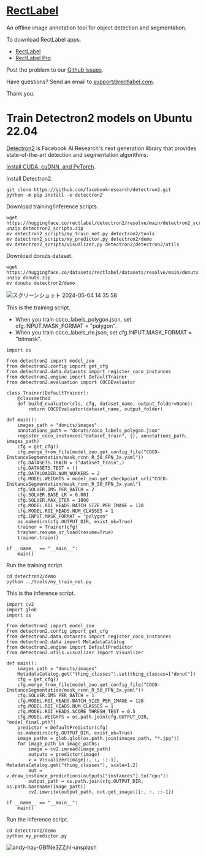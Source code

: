 # [RectLabel](https://rectlabel.com)
An offline image annotation tool for object detection and segmentation.

To download RectLabel apps.
- [RectLabel](https://apps.apple.com/app/id1210181730)
- [RectLabel Pro](https://apps.apple.com/app/id1490990105)

Post the problem to our [Github issues](https://github.com/ryouchinsa/Rectlabel-support/issues).

Have questions? Send an email to support@rectlabel.com.

Thank you.

# Train Detectron2 models on Ubuntu 22.04
[Detectron2](https://github.com/facebookresearch/detectron2) is Facebook AI Research's next generation library that provides state-of-the-art detection and segmentation algorithms.

[Install CUDA, cuDNN, and PyTorch](https://rectlabel.com/pytorch/).

Install Detectron2.
```
git clone https://github.com/facebookresearch/detectron2.git
python -m pip install -e detectron2
```

Download training/inference scripts.
```
wget https://huggingface.co/rectlabel/detectron2/resolve/main/detectron2_scripts.zip
unzip detectron2_scripts.zip
mv detectron2_scripts/my_train_net.py detectron2/tools
mv detectron2_scripts/my_predictor.py detectron2/demo
mv detectron2_scripts/visualizer.py detectron2/detectron2/utils
```

Download donuts dataset.
```
wget https://huggingface.co/datasets/rectlabel/datasets/resolve/main/donuts.zip
unzip donuts.zip
mv donuts detectron2/demo
```

![スクリーンショット 2024-05-04 14 35 58](https://github.com/ryouchinsa/ryouchinsa.github.io/assets/1954306/d6a10a45-053e-4c64-bb26-86a3855ba915)

This is the training script.
- When you train coco_labels_polygon.json, set cfg.INPUT.MASK_FORMAT = "polygon".
- When you train coco_labels_rle.json, set cfg.INPUT.MASK_FORMAT = "bitmask".

```
import os

from detectron2 import model_zoo
from detectron2.config import get_cfg
from detectron2.data.datasets import register_coco_instances
from detectron2.engine import DefaultTrainer
from detectron2.evaluation import COCOEvaluator

class Trainer(DefaultTrainer):
    @classmethod
    def build_evaluator(cls, cfg, dataset_name, output_folder=None):
        return COCOEvaluator(dataset_name, output_folder)

def main():
    images_path = "donuts/images"
    annotations_path = "donuts/coco_labels_polygon.json"
    register_coco_instances("dataset_train", {}, annotations_path, images_path)
    cfg = get_cfg()
    cfg.merge_from_file(model_zoo.get_config_file("COCO-InstanceSegmentation/mask_rcnn_R_50_FPN_3x.yaml"))
    cfg.DATASETS.TRAIN = ("dataset_train",)
    cfg.DATASETS.TEST = ()
    cfg.DATALOADER.NUM_WORKERS = 2
    cfg.MODEL.WEIGHTS = model_zoo.get_checkpoint_url("COCO-InstanceSegmentation/mask_rcnn_R_50_FPN_3x.yaml")
    cfg.SOLVER.IMS_PER_BATCH = 2
    cfg.SOLVER.BASE_LR = 0.001
    cfg.SOLVER.MAX_ITER = 1000 
    cfg.MODEL.ROI_HEADS.BATCH_SIZE_PER_IMAGE = 128
    cfg.MODEL.ROI_HEADS.NUM_CLASSES = 1
    cfg.INPUT.MASK_FORMAT = "polygon"
    os.makedirs(cfg.OUTPUT_DIR, exist_ok=True)
    trainer = Trainer(cfg)
    trainer.resume_or_load(resume=True)
    trainer.train()

if __name__ == "__main__":
    main()
```

Run the training script.
```
cd detectron2/demo
python ../tools/my_train_net.py
```

This is the inference script.
```
import cv2
import glob
import os

from detectron2 import model_zoo
from detectron2.config import get_cfg
from detectron2.data.datasets import register_coco_instances
from detectron2.data import MetadataCatalog
from detectron2.engine import DefaultPredictor
from detectron2.utils.visualizer import Visualizer

def main():
    images_path = "donuts/images"
    MetadataCatalog.get("thing_classes").set(thing_classes=["donut"])
    cfg = get_cfg()
    cfg.merge_from_file(model_zoo.get_config_file("COCO-InstanceSegmentation/mask_rcnn_R_50_FPN_3x.yaml"))
    cfg.SOLVER.IMS_PER_BATCH = 1
    cfg.MODEL.ROI_HEADS.BATCH_SIZE_PER_IMAGE = 128
    cfg.MODEL.ROI_HEADS.NUM_CLASSES = 1
    cfg.MODEL.ROI_HEADS.SCORE_THRESH_TEST = 0.5
    cfg.MODEL.WEIGHTS = os.path.join(cfg.OUTPUT_DIR, "model_final.pth")
    predictor = DefaultPredictor(cfg)
    os.makedirs(cfg.OUTPUT_DIR, exist_ok=True)
    image_paths = glob.glob(os.path.join(images_path, "*.jpg"))
    for image_path in image_paths:
        image = cv2.imread(image_path)
        outputs = predictor(image)
        v = Visualizer(image[:, :, ::-1], MetadataCatalog.get("thing_classes"), scale=1.2)
        out = v.draw_instance_predictions(outputs["instances"].to("cpu"))
        output_path = os.path.join(cfg.OUTPUT_DIR, os.path.basename(image_path))
        cv2.imwrite(output_path, out.get_image()[:, :, ::-1])

if __name__ == "__main__":
    main()
```

Run the inference script.
```
cd detectron2/demo
python my_predictor.py
```

![andy-hay-GBfNe3ZZjhI-unsplash](https://github.com/ryouchinsa/ryouchinsa.github.io/assets/1954306/7ec01e8b-2c89-4584-9b84-0990dd88d915)




















